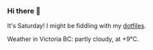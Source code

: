 ### Hi there :wave:

It's Saturday! I might be fiddling with my [dotfiles](https://github.com/bewuethr/dotfiles).

Weather in Victoria BC: partly cloudy, at +9°C.
